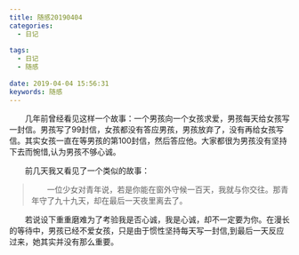 ```yaml
---
title: 随感20190404
categories:
  - 日记
  
tags:
  - 日记
  - 随感
  
date: 2019-04-04 15:56:31
keywords: 随感 
---
```

&emsp;&emsp;几年前曾经看见这样一个故事：一个男孩向一个女孩求爱，男孩每天给女孩写一封信。男孩写了99封信，女孩都没有答应男孩，男孩放弃了，没有再给女孩写信。其实女孩一直在等男孩的第100封信，然后答应他。大家都很为男孩没有坚持下去而惋惜,认为男孩不够心诚。
<!-- more -->
&emsp;&emsp;前几天我又看见了一个类似的故事：
>&emsp;&emsp;一位少女对青年说，若是你能在窗外守候一百天，我就与你交往。那青年守了九十九天，却在最后一天夜里离去了。  

&emsp;&emsp;若说设下重重磨难为了考验我是否心诚，我是心诚，却不一定要为你。在漫长的等待中，男孩已经不爱女孩，只是由于惯性坚持每天写一封信,到最后一天反应过来，她其实并没有那么重要。

